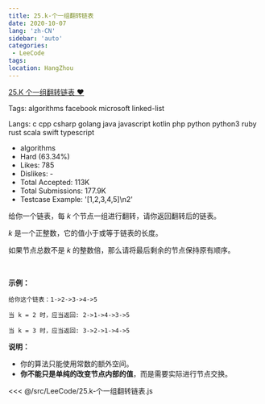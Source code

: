 ```yaml
---
title: 25.k-个一组翻转链表
date: 2020-10-07
lang: 'zh-CN'
sidebar: 'auto'
categories:
 - LeeCode
tags: 
location: HangZhou
---
```


[25.K 个一组翻转链表 ♥](https://leetcode-cn.com/problems/reverse-nodes-in-k-group/description/)

Tags: algorithms facebook microsoft linked-list

Langs: c cpp csharp golang java javascript kotlin php python python3 ruby rust scala swift typescript

- algorithms
- Hard (63.34%)
- Likes: 785
- Dislikes: -
- Total Accepted: 113K
- Total Submissions: 177.9K
- Testcase Example: '[1,2,3,4,5]\n2'

<p>给你一个链表，每&nbsp;<em>k&nbsp;</em>个节点一组进行翻转，请你返回翻转后的链表。</p>

<p><em>k&nbsp;</em>是一个正整数，它的值小于或等于链表的长度。</p>

<p>如果节点总数不是&nbsp;<em>k&nbsp;</em>的整数倍，那么请将最后剩余的节点保持原有顺序。</p>

<p>&nbsp;</p>

<p><strong>示例：</strong></p>

```
给你这个链表：1->2->3->4->5

当 k = 2 时，应当返回: 2->1->4->3->5

当 k = 3 时，应当返回: 3->2->1->4->5
```

<p><strong>说明：</strong></p>

<ul>
	<li>你的算法只能使用常数的额外空间。</li>
	<li><strong>你不能只是单纯的改变节点内部的值</strong>，而是需要实际进行节点交换。</li>
</ul>

<<< @/src/LeeCode/25.k-个一组翻转链表.js
